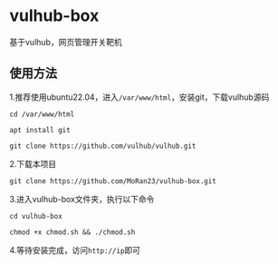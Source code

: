 # vulhub-box

基于vulhub，网页管理开关靶机

## 使用方法

1.推荐使用ubuntu22.04，进入`/var/www/html`，安装git，下载vulhub源码

```
cd /var/www/html

apt install git

git clone https://github.com/vulhub/vulhub.git
```

2.下载本项目

```
git clone https://github.com/MoRan23/vulhub-box.git
```

3.进入vulhub-box文件夹，执行以下命令

```
cd vulhub-box

chmod +x chmod.sh && ./chmod.sh
```

4.等待安装完成，访问`http://ip`即可
